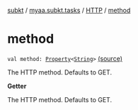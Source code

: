 [subkt](../../index.md) / [myaa.subkt.tasks](../index.md) / [HTTP](index.md) / [method](./method.md)

# method

`val method: `[`Property`](https://docs.gradle.org/current/javadoc/org/gradle/api/provider/Property.html)`<`[`String`](https://kotlinlang.org/api/latest/jvm/stdlib/kotlin/-string/index.html)`>` [(source)](https://github.com/Myaamori/SubKt/blob/0.1.7/src/main/kotlin/myaa/subkt/tasks/tasks.kt#L1291)

The HTTP method. Defaults to GET.

**Getter**

The HTTP method. Defaults to GET.

